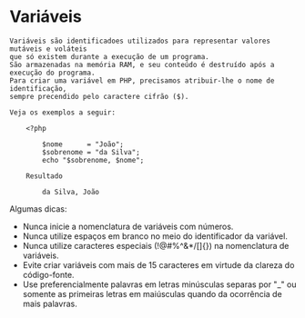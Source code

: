 # Variáveis
    
    Variáveis são identificadoes utilizados para representar valores mutáveis e voláteis 
    que só existem durante a execução de um programa. 
    São armazenadas na memória RAM, e seu conteúdo é destruído após a execução do programa.
    Para criar uma variável em PHP, precisamos atribuir-lhe o nome de identificação, 
    sempre precendido pelo caractere cifrão ($). 
    
    Veja os exemplos a seguir:
    
        <?php
            
            $nome      = "João"; 
            $sobrenome = "da Silva";
            echo "$sobrenome, $nome";
            
        Resultado 

            da Silva, João    
        

Algumas dicas: 
    
+ Nunca inicie a nomenclatura de variáveis com números.
+ Nunca utilize espaços em branco no meio do identificador da variável.
+ Nunca utilize caracteres especiais (!@#%^&*/[]{}) na nomenclatura de variáveis.
+ Evite criar variáveis com mais de 15 caracteres em virtude da clareza do código-fonte.
+ Use preferencialmente palavras em letras minúsculas separas por "_" 
ou somente as primeiras letras em maiúsculas quando da ocorrência de mais palavras.
    <?php
        $codigo_cliente // Exemplo de variável
        $codigoCliente  // Exemplo de variável 
